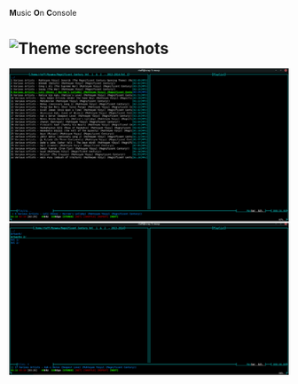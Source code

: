 **M**usic **O**n **C**onsole
# ![Theme](Dotfiles/MOC/rteff_theme) screenshots 
![](https://github.com/rteff/Dotfiles/blob/master/.moc/Screenshots/screenshot1.png)
![](https://github.com/rteff/Dotfiles/blob/master/.moc/Screenshots/screenshot2.png)
